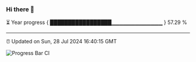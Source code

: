 ### Hi there 👋

⏳ Year progress { █████████████████▁▁▁▁▁▁▁▁▁▁▁▁▁ } 57.29 %

---

⏰ Updated on Sun, 28 Jul 2024 16:40:15 GMT

![Progress Bar CI](https://github.com/IshwaranRudhara/GIT-ACTION/workflows/Progress%20Bar%20CI/badge.svg)
